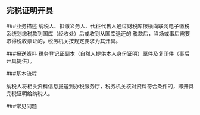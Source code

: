 ## 完税证明开具

###业务描述
    纳税人、扣缴义务人、代征代售人通过财税库银横向联网电子缴税系统划缴税款到国库（经收处）后或收到从国库退还的
    税款后，当场或事后需要取得税收票证的，税务机关按规定要求为其开具。






###报送资料
税务登记证副本（自然人提供本人身份证明）原件及复印件（事后开具提供）。





###基本流程

  纳税人将相关资料信息报送到办税服务厅，税务机关核对资料符合条件的，即开具完税证明给纳税人。


###常见问题




